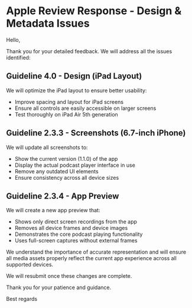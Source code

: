 # Apple Review Response - Design & Metadata Issues

Hello,

Thank you for your detailed feedback. We will address all the issues identified:

## Guideline 4.0 - Design (iPad Layout)
We will optimize the iPad layout to ensure better usability:
- Improve spacing and layout for iPad screens
- Ensure all controls are easily accessible on larger screens
- Test thoroughly on iPad Air 5th generation

## Guideline 2.3.3 - Screenshots (6.7-inch iPhone)
We will update all screenshots to:
- Show the current version (1.1.0) of the app
- Display the actual podcast player interface in use
- Remove any outdated UI elements
- Ensure consistency across all device sizes

## Guideline 2.3.4 - App Preview
We will create a new app preview that:
- Shows only direct screen recordings from the app
- Removes all device frames and device images
- Demonstrates the core podcast playing functionality
- Uses full-screen captures without external frames

We understand the importance of accurate representation and will ensure all media assets properly reflect the current app experience across all supported devices.

We will resubmit once these changes are complete.

Thank you for your patience and guidance.

Best regards